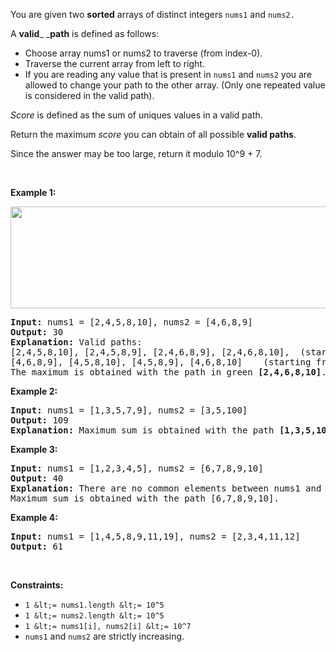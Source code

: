 You are given two __sorted__ arrays of distinct integers `` nums1 `` and `` nums2. ``

A __valid___ ___path__ is defined as follows:

*   Choose&nbsp;array nums1 or nums2 to traverse (from index-0).
*   Traverse the current array from left to right.
*   If you are reading any value that is present in `` nums1 `` and `` nums2 ``&nbsp;you are allowed to change your path to the other array. (Only one repeated value is considered in the&nbsp;valid path).

_Score_ is defined as the sum of uniques values in a valid path.

Return the maximum _score_ you can obtain of all possible&nbsp;__valid&nbsp;paths__.

Since the answer&nbsp;may be too large,&nbsp;return it modulo&nbsp;10^9 + 7.

&nbsp;

__Example 1:__

<strong><img alt="" src="https://assets.leetcode.com/uploads/2020/07/16/sample_1_1893.png" style="width: 538px; height: 163px;"/></strong>

<pre>
<strong>Input:</strong> nums1 = [2,4,5,8,10], nums2 = [4,6,8,9]
<strong>Output:</strong> 30
<strong>Explanation:</strong>&nbsp;Valid paths:
[2,4,5,8,10], [2,4,5,8,9], [2,4,6,8,9], [2,4,6,8,10],  (starting from nums1)
[4,6,8,9], [4,5,8,10], [4,5,8,9], [4,6,8,10]    (starting from nums2)
The maximum is obtained with the path in green <strong>[2,4,6,8,10]</strong>.
</pre>

__Example 2:__

<pre>
<strong>Input:</strong> nums1 = [1,3,5,7,9], nums2 = [3,5,100]
<strong>Output:</strong> 109
<strong>Explanation:</strong>&nbsp;Maximum sum is obtained with the path <strong>[1,3,5,100]</strong>.
</pre>

__Example 3:__

<pre>
<strong>Input:</strong> nums1 = [1,2,3,4,5], nums2 = [6,7,8,9,10]
<strong>Output:</strong> 40
<strong>Explanation:</strong>&nbsp;There are no common elements between nums1 and nums2.
Maximum sum is obtained with the path [6,7,8,9,10].
</pre>

__Example 4:__

<pre>
<strong>Input:</strong> nums1 = [1,4,5,8,9,11,19], nums2 = [2,3,4,11,12]
<strong>Output:</strong> 61
</pre>

&nbsp;

__Constraints:__

*   `` 1 &lt;= nums1.length &lt;= 10^5 ``
*   `` 1 &lt;= nums2.length &lt;= 10^5 ``
*   `` 1 &lt;= nums1[i], nums2[i] &lt;= 10^7 ``
*   `` nums1 `` and `` nums2 `` are strictly increasing.